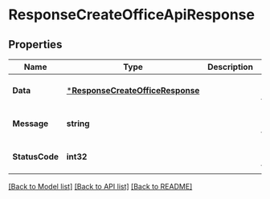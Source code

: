 # ResponseCreateOfficeApiResponse

## Properties
Name | Type | Description | Notes
------------ | ------------- | ------------- | -------------
**Data** | [***ResponseCreateOfficeResponse**](response.CreateOfficeResponse.md) |  | [optional] [default to null]
**Message** | **string** |  | [optional] [default to null]
**StatusCode** | **int32** |  | [optional] [default to null]

[[Back to Model list]](../README.md#documentation-for-models) [[Back to API list]](../README.md#documentation-for-api-endpoints) [[Back to README]](../README.md)


